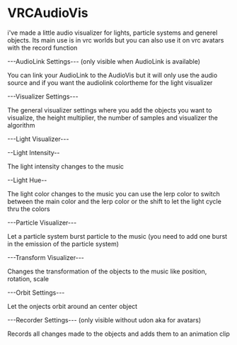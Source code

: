 # VRCAudioVis
i've made a little audio visualizer for lights, particle systems and generel objects. Its main use is in vrc worlds but you can also use it on vrc avatars with the record function


---AudioLink Settings--- (only visible when AudioLink is available)

You can link your AudioLink to the AudioVis but it will only use the audio source
and if you want the audiolink colortheme for the light visualizer


---Visualizer Settings---

The general visualizer settings where you add the objects you want to visualize, the height multiplier,
the number of samples and visualizer the algorithm 


---Light Visualizer---

--Light Intensity--

The light intensity changes to the music

--Light Hue--

The light color changes to the music
you can use the lerp color to switch between the main color and the lerp color
or the shift to let the light cycle thru the colors


---Particle Visualizer---

Let a particle system burst particle to the music
(you need to add one burst in the emission of the particle system)


---Transform Visualizer---

Changes the transformation of the objects to the music like position, rotation, scale

---Orbit Settings---

Let the onjects orbit around an center object


---Recorder Settings--- (only visible without udon aka for avatars)

Records all changes made to the objects and adds them to an animation clip
